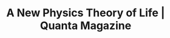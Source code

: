 ---
categories: all_articles articles
provider_display: "www.quantamagazine.org"
provider_name: "www.quantamagazine.org"
favicon_url: https://www.quantamagazine.org/liferay.ico
title: "A New Physics Theory of Life | Quanta Magazine"
published: 2014-12-11
source: https://www.quantamagazine.org/20140122-a-new-physics-theory-of-life/
thumbnail: https://www.quantamagazine.org/wp-content/plugins/magic-fields-2/thirdparty/phpthumb/phpThumb.php?src=http://www.quantamagazine.org/wp-content/uploads/2014/01/physics_theory_life_thumb.jpg&w=200&h=200&iar=1
---